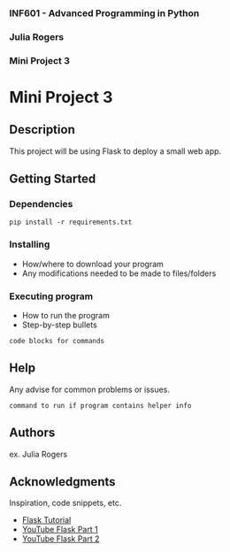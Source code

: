 ### INF601 - Advanced Programming in Python
### Julia Rogers
### Mini Project 3


# Mini Project 3

## Description

This project will be using Flask to deploy a small web app.

## Getting Started

### Dependencies

```
pip install -r requirements.txt
```

### Installing

* How/where to download your program
* Any modifications needed to be made to files/folders

### Executing program

* How to run the program
* Step-by-step bullets
```
code blocks for commands
```

## Help

Any advise for common problems or issues.
```
command to run if program contains helper info
```

## Authors

ex. Julia Rogers

## Acknowledgments

Inspiration, code snippets, etc.
* [Flask Tutorial](https://flask.palletsprojects.com/en/stable/tutorial/)
* [YouTube Flask Part 1](https://www.youtube.com/watch?v=Yry14DldSvs)
* [YouTube Flask Part 2](https://www.youtube.com/watch?v=ueZepb0qFvA)